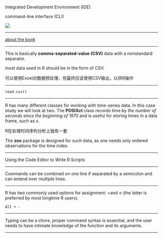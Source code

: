 Integrated Development Environment (IDE)

command-line interface (CLI)


![](http://img3.douban.com/view/photo/photo/public/p2190490961.jpg)


----

[about the book](http://shop.oreilly.com/product/0636920021278.do)

---

This is basically **comma-separated-value (CSV)** data with a nonstandard separator.

most data used in R should be in the form of CSV.

可以使用Excel对数据预处理，但最终应该使用CSV输出，以供R操作

---

    read.csv()

---

R has many different classes for working with time-series data. In this case study we will look at two. The  **POSIXct** class records time by *the number of
seconds since the beginning of 1970* and is useful for storing times in a data frame, such
as x. 

R在处理时间序列分析上独有一套

The **zoo** package is designed for such data, as one
needs only ordered observations for the time index.


----

Using the Code Editor to Write R Scripts

---

Commands can be combined on one line if
separated by a semicolon and can extend over multiple lines. 


---

R has two commonly used options
for assignment:  =and ←(the latter is preferred by most longtime R users). 

    Alt + -

---
 Typing can be a chore, proper command syntax is essential, and the user needs to have intimate knowledge of the function and its arguments.

---

















